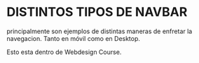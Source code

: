 # DISTINTOS TIPOS DE NAVBAR

principalmente son ejemplos de distintas maneras de enfretar la navegacion. Tanto en móvil como en Desktop.

Esto esta dentro de Webdesign Course.